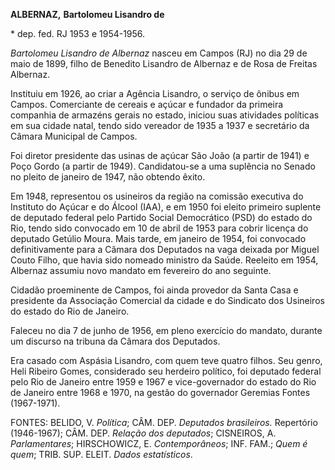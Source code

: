 **ALBERNAZ,** **Bartolomeu Lisandro de**

\* dep. fed. RJ 1953 e 1954-1956.

*Bartolomeu Lisandro de Albernaz* nasceu em Campos (RJ) no dia 29 de
maio de 1899, filho de Benedito Lisandro de Albernaz e de Rosa de
Freitas Albernaz.

Instituiu em 1926, ao criar a Agência Lisandro, o serviço de ônibus em
Campos. Comerciante de cereais e açúcar e fundador da primeira companhia
de armazéns gerais no estado, iniciou suas atividades políticas em sua
cidade natal, tendo sido vereador de 1935 a 1937 e secretário da Câmara
Municipal de Campos.

Foi diretor presidente das usinas de açúcar São João (a partir de 1941)
e Poço Gordo (a partir de 1949). Candidatou-se a uma suplência no Senado
no pleito de janeiro de 1947, não obtendo êxito.

Em 1948, representou os usineiros da região na comissão executiva do
Instituto do Açúcar e do Álcool (IAA), e em 1950 foi eleito primeiro
suplente de deputado federal pelo Partido Social Democrático (PSD) do
estado do Rio, tendo sido convocado em 10 de abril de 1953 para cobrir
licença do deputado Getúlio Moura. Mais tarde, em janeiro de 1954, foi
convocado definitivamente para a Câmara dos Deputados na vaga deixada
por Miguel Couto Filho, que havia sido nomeado ministro da Saúde.
Reeleito em 1954, Albernaz assumiu novo mandato em fevereiro do ano
seguinte.

Cidadão proeminente de Campos, foi ainda provedor da Santa Casa e
presidente da Associação Comercial da cidade e do Sindicato dos
Usineiros do estado do Rio de Janeiro.

Faleceu no dia 7 de junho de 1956, em pleno exercício do mandato,
durante um discurso na tribuna da Câmara dos Deputados.

Era casado com Aspásia Lisandro, com quem teve quatro filhos. Seu genro,
Heli Ribeiro Gomes, considerado seu herdeiro político, foi deputado
federal pelo Rio de Janeiro entre 1959 e 1967 e vice-governador do
estado do Rio de Janeiro entre 1968 e 1970, na gestão do governador
Geremias Fontes (1967-1971).

FONTES: BELIDO, V. *Política*; CÂM. DEP. *Deputados brasileiros.*
Repertório (1946-1967); CÂM. DEP. *Relação dos deputados*; CISNEIROS, A.
*Parlamentares*; HIRSCHOWICZ, E. *Contemporâneos*; INF. FAM.; *Quem* *é
quem*; TRIB. SUP. ELEIT. *Dados estatísticos*.
